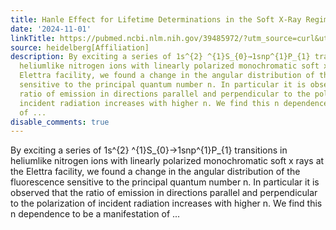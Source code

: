 ```yaml
---
title: Hanle Effect for Lifetime Determinations in the Soft X-Ray Regime
date: '2024-11-01'
linkTitle: https://pubmed.ncbi.nlm.nih.gov/39485972/?utm_source=curl&utm_medium=rss&utm_campaign=pubmed-2&utm_content=1FakS-2QOkCT8HsMOQP1bCRQ4YzyumYOmxmF0moLsQ3dFB1E9V&fc=20220326224207&ff=20241101195436&v=2.18.0.post9+e462414
source: heidelberg[Affiliation]
description: By exciting a series of 1s^{2} ^{1}S_{0}→1snp^{1}P_{1} transitions in
  heliumlike nitrogen ions with linearly polarized monochromatic soft x rays at the
  Elettra facility, we found a change in the angular distribution of the fluorescence
  sensitive to the principal quantum number n. In particular it is observed that the
  ratio of emission in directions parallel and perpendicular to the polarization of
  incident radiation increases with higher n. We find this n dependence to be a manifestation
  of ...
disable_comments: true
---
```

By exciting a series of 1s^{2} ^{1}S_{0}→1snp^{1}P_{1} transitions in heliumlike nitrogen ions with linearly polarized monochromatic soft x rays at the Elettra facility, we found a change in the angular distribution of the fluorescence sensitive to the principal quantum number n. In particular it is observed that the ratio of emission in directions parallel and perpendicular to the polarization of incident radiation increases with higher n. We find this n dependence to be a manifestation of ...